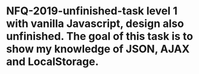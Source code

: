 # NFQ-2019-unfinished-task level 1 with vanilla Javascript, design also unfinished. The goal of this task is to show my knowledge of JSON, AJAX and LocalStorage.
